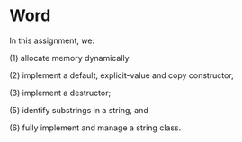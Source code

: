 # Word

In this assignment, we:

(1) allocate memory dynamically

(2) implement a default, explicit-value and copy constructor,

(3) implement a destructor;

(5) identify substrings in a string, and

(6) fully implement and manage a string class.

